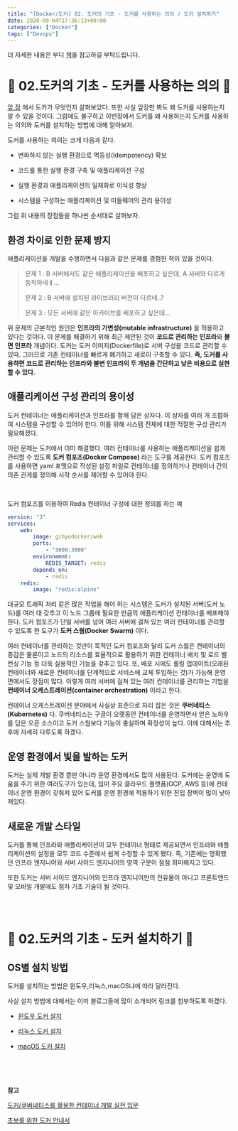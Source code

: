 ```yaml
---
title: "[Docker/도커] 02. 도커의 기초 - 도커를 사용하는 의의 / 도커 설치하기"
date: 2020-09-04T17:36:13+09:00
categories: ["Docker"]
tags: ["Devops"]
---
```


더 자세한 내용은 부디 [책](http://www.yes24.com/Product/Goods/70893433)을 참고하길 부탁드립니다.

# 🐳 02.도커의 기초 - 도커를 사용하는 의의 🐳

[앞 장](http://blog.cmstown.com/2020/09/docker_01/) 에서 도카가 무엇인지 살펴보았다. 또한 사실 앞장만 봐도 왜 도커를 사용하는지 알 수 있을 것이다. 그럼에도 불구하고 이번장에서 도커를 왜 사용하는지 도커를 사용하는 의의와 도커를 설치하는 방법에 대해 알아보자.

도커를 사용하는 의의는 크게 다음과 같다.

- 변화하지 않는 실행 환경으로 멱등성(Idempotency) 확보

- 코드를 통한 실행 환경 구축 및 애플리케이션 구성

- 실행 환경과 애플리케이션의 일체화로 이식성 향상

- 시스템을 구성하는 애플리케이션 및 미들웨어의 관리 용이성

그럼 위 내용의 장점들을 하나씬 순서대로 살펴보자.


## 환경 차이로 인한 문제 방지

애플리케이션을 개발을 수행하면서 다음과 같은 문제를 경험한 적이 있을 것이다.

> 문제 1 : B 서버에서도 같은 애플리케이션을 배포하고 싶은데, A 서버와 다르게 동작하네ㅐ...
>
> 문제 2 : B 서버에 설치된 라이브러리 버전이 다르네..?
>
> 문제 3 : 모든 서버에 같은 아카이브를 배포하고 싶은데...

위 문제의 근본적인 원인은 **인프라의 가변성(mutable infrastructure)** 을 허용하고 있다는 것이다. 이 문제를 해결하기 위해 최근 제안된 것이 **코드로 관리하는 인프라**와 **불면 인프라** 개념이다. 도커는 도커 이미지(Dockerfile)로 서버 구성을 코드로 관리할 수 있따. 그러므로 기존 컨테이너를 빠르게 폐기하고 새로이 구축할 수 있다. **즉, 도커를 사용하면 코드로 관리하는 인프라와 불변 인프라의 두 개념을 간단하고 낮은 비용으로 실현할 수 있다.**

## 애플리케이션 구성 관리의 용이성

도커 컨테이너는 애플리케이션과 인프라를 함께 담은 상자다. 이 상자를 여러 개 조합하여 시스템을 구성할 수 있어야 한다. 이를 위해 시스템 전체에 대한 적절한 구성 관리가 필요해졌다.

이런 문제는 도커에서 이미 해결했다. 여러 컨테이너를 사용하는 애플리케이션을 쉽게 관리할 수 있도록 **도커 컴포즈(Docker Compose)** 라는 도구를 제공한다. 도커 컴포즈를 사용하면 yaml 포맷으로 작성된 설정 파일로 컨테이너를 정의하거나 컨테이너 간의 의존 관게를 정의해 시작 순서를 제어할 수 있어야 한다.

<br>

도커 컴포즈를 이용하여 Redis 컨테이너 구성에 대한 정의를 하는 예

~~~yaml
version: "3"
services:
    web:
        image: gihyodocker/web
        ports:
            - "3000:3000"
        environemnt:
            REDIS_TARGET: redis
        depends_on:
            - redis
    redis:
        image: "redis:alpine"
~~~

대규모 트래픽 처리 같은 많은 작업을 해야 하는 시스템은 도커가 설치된 서버(도커 노드)를 여러 대 갖추고 이 노드 그룹에 필요한 만큼의 애플리케이션 컨테이너를 배포해야 한다. 도커 컴포즈가 단일 서버를 넘어 여러 서버에 걸쳐 있는 여러 컨테이너를 관리할 수 있도록 한 도구가 **도커 스웜(Docker Swarm)** 이다.

여러 컨테이너를 관리하는 것만이 목적인 도커 컴포즈와 달리 도커 스웜은 컨테이너의 증감은 물론이고 노드의 리소스를 효율적으로 활용하기 위한 컨테이너 배치 및 로드 밸런싱 기능 등 더욱 실용적인 기능을 갖추고 있다. 또, 배포 시에도 롤링 업데이트(오래된 컨테이너와 새로운 컨테이너를 단계적으로 서비스에 교체 투입하는 것)가 가능해 운영 면에서도 장점이 많다. 이렇게 여러 서버에 걸쳐 있는 여러 컨테이너를 관리하는 기법을 **컨테이너 오케스트레이션(container orchestration)** 이라고 한다.

컨테이너 오케스트레이션 분야에서 사실상 표준으로 자리 잡은 것은 **쿠버네티스(Kubernetes)** 다. 쿠버네티스는 구글이 오랫동안 컨테이너를 운영하면서 얻은 노하우를 담은 오픈 소스이고 도커 스웜보다 기능이 충실하며 확정성이 높다. 이에 대해서는 추후에 자세히 다루도록 하겠다.

## 운영 환경에서 빛을 발하는 도커

도커는 실제 개발 환경 뿐만 아니라 운영 환경에서도 많이 사용된다. 도커에는 운영에 도움을 주기 위한 여러도구가 있는데, 임미 주요 클라우드 플랫폼(GCP, AWS 등)에 컨테이너 운영 환경이 갖춰져 있어 도커를 운영 환경에 적용하기 위한 진입 장벽이 많이 낮아져있다.

## 새로운 개발 스타일

도커를 통해 인프라와 애플리케이션이 모두 컨테이너 형태로 제공되면서 인프라와 애플리케이션의 설정을 모두 코드 수준에서 쉽게 수정할 수 있게 됐다. 즉, 기존에는 명확했던 인프라 엔지니어와 서버 사이드 엔지니어의 영역 구분이 점점 희미해지고 있다.

또한 도커는 서버 사이드 엔지니어와 인프라 엔지니어만의 전유물이 아니고 프론트엔드 및 모바일 개발에도 점차 기초 기술이 될 것이다.

<br><br>

# 🐳 02.도커의 기초 - 도커 설치하기 🐳

## OS별 설치 방법

도커를 설치하는 방법은 윈도우,리눅스,macOS냐에 따라 달라진다.

사실 설치 방법에 대해서는 이미 블로그들에 많이 소개되어 링크를 첨부하도록 하겠다.

- [윈도우 도커 설치](https://goddaehee.tistory.com/251)

- [리눅스 도커 설치](https://medium.com/@elastic7327/%EB%A6%AC%EB%88%85%EC%8A%A4-%EC%9A%B0%EB%B6%84%ED%88%AC-centos-%EC%97%90-1%EB%B6%84%EB%A7%8C%EC%97%90-%EB%8F%84%EC%BB%A4%EB%A5%BC-%EC%84%A4%EC%B9%98%ED%95%98%EB%8A%94-%EB%B0%A9%EB%B2%95-how-to-install-a-docker-on-linux-ubuntu-centos-in-one-minute-d4fb1718e66d)

- [macOS 도커 설치](https://daeson.tistory.com/290)

<br><br><br>

**참고**

[도커/쿠버네티스를 활용한 컨테이너 개발 실전 입문](http://www.yes24.com/Product/Goods/70893433)

[초보를 위한 도커 안내서](https://subicura.com/2017/01/19/docker-guide-for-beginners-1.html)
